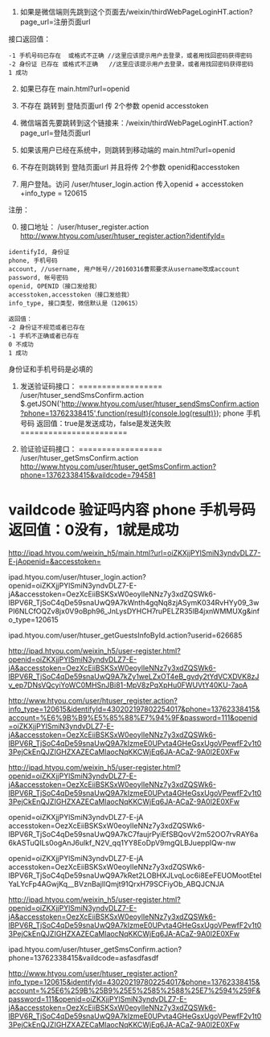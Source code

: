1. 如果是微信端则先跳到这个页面去/weixin/thirdWebPageLoginHT.action?page_url=注册页面url

接口返回值：
```
-1 手机号码已存在  或格式不正确 //这里应该提示用户去登录，或者用找回密码获得密码
-2 身份证 已存在 或格式不正确   //这里应该提示用户去登录，或者用找回密码获得密码
1 成功
```


2. 如果已存在 main.html?url=openid
3. 不存在 跳转到 登陆页面url  传 2个参数 openid  accesstoken


1. 微信端首先要跳转到这个链接来：/weixin/thirdWebPageLoginHT.action?page_url=登陆页面url
2. 如果该用户已经在系统中，则跳转到移动端的 main.html?url=openid
3. 不存在则跳转到 登陆页面url 并且将传 2个参数 openid和accesstoken
4. 用户登陆。访问 /user/htuser_login.action 传入openid + accesstoken  +info_type =  120615


注册：

0. 接口地址： /user/htuser_register.action
http://www.htyou.com/user/htuser_register.action?identifyId=
```
identifyId, 身份证
phone, 手机号码
account, //username, 用户帐号//20160316曹熙要求从username改成account
password, 帐号密码
openid, OPENID（接口发给我）
accesstoken,accesstoken（接口发给我）
info_type, 接口类型，微信默认是（120615）

返回值：
-2 身份证不规范或者已存在
-1 手机不正确或者已存在
0 不成功
1 成功
```
身份证和手机号码是必填的

1. 发送验证码接口：
==================
/user/htuser_sendSmsConfirm.action
$.getJSON('http://www.htyou.com/user/htuser_sendSmsConfirm.action?phone=13762338415',function(result){console.log(result)});
phone 手机号码
返回值：true是发送成功，false是发送失败
=======================

2. 验证验证码接口：
==================
/user/htuser_getSmsConfirm.action
http://www.htyou.com/user/htuser_getSmsConfirm.action?phone=13762338415&vaildcode=794581

vaildcode 验证吗内容
phone  手机号码
返回值：0没有，1就是成功
=======================


http://ipad.htyou.com/weixin_h5/main.html?url=oiZKXjjPYlSmiN3yndvDLZ7-E-jAopenid=&accesstoken=

ipad.htyou.com/user/htuser_login.action?openid=oiZKXjjPYlSmiN3yndvDLZ7-E-jA&accesstoken=OezXcEiiBSKSxW0eoylIeNNz7y3xdZQSWk6-lBPV6R_TjSoC4qDe59snaUwQ9A7kWnth4gqNq8zjASymK034RvHYy09_3wPI6NLCfOQZv8jx0V9oBph96_JnLysDYHCH7ruPELZR35lB4jxnWMMUXg&info_type=120615


ipad.htyou.com/user/htuser_getGuestsInfoById.action?userid=626685

http://ipad.htyou.com/weixin_h5/user-register.html?openid=oiZKXjjPYlSmiN3yndvDLZ7-E-jA&accesstoken=OezXcEiiBSKSxW0eoylIeNNz7y3xdZQSWk6-lBPV6R_TjSoC4qDe59snaUwQ9A7kZy1weLZxOT4eB_gvdy2tYdVCXDVK8zJv_ep7DNsVQcyiYoWC0MHSnJBi81-MpV8zPqXpHu0FWUVtY40KU-7aoA


http://www.htyou.com/user/htuser_register.action?info_type=120615&identifyId=430202197802254017&phone=13762338415&account=%E6%9B%B9%E5%85%88%E7%94%9F&password=111&openid=oiZKXjjPYlSmiN3yndvDLZ7-E-jA&accesstoken=OezXcEiiBSKSxW0eoylIeNNz7y3xdZQSWk6-lBPV6R_TjSoC4qDe59snaUwQ9A7kIzmeE0UPvta4GHeGsxUgoVPewfF2v1t03PejCkEnQJZIGHZXAZECaMlaocNqKKCWjEq6JA-ACaZ-9A0l2E0XFw


http://ipad.htyou.com/weixin_h5/user-register.html?openid=oiZKXjjPYlSmiN3yndvDLZ7-E-jA&accesstoken=OezXcEiiBSKSxW0eoylIeNNz7y3xdZQSWk6-lBPV6R_TjSoC4qDe59snaUwQ9A7kIzmeE0UPvta4GHeGsxUgoVPewfF2v1t03PejCkEnQJZIGHZXAZECaMlaocNqKKCWjEq6JA-ACaZ-9A0l2E0XFw


openid=oiZKXjjPYlSmiN3yndvDLZ7-E-jA
accesstoken=OezXcEiiBSKSxW0eoylIeNNz7y3xdZQSWk6-lBPV6R_TjSoC4qDe59snaUwQ9A7kC7faujrPyiEfSBQovV2m52OO7rvRAY6a6kASTuQILs0ogAnJ6ulkf_N2V_qq1YY8EoDpV9mgQLBJueppIQw-nw

openid=oiZKXjjPYlSmiN3yndvDLZ7-E-jA
accesstoken=OezXcEiiBSKSxW0eoylIeNNz7y3xdZQSWk6-lBPV6R_TjSoC4qDe59snaUwQ9A7kRet2LOBHXJLvqLoc6i8EeFEUOMootEteIYaLYcFp4AGwjKq__BVznBajIlQmjt91QrxH79SCFiyOb_ABQJCNJA


http://ipad.htyou.com/weixin_h5/user-register.html?openid=oiZKXjjPYlSmiN3yndvDLZ7-E-jA&accesstoken=OezXcEiiBSKSxW0eoylIeNNz7y3xdZQSWk6-lBPV6R_TjSoC4qDe59snaUwQ9A7kIzmeE0UPvta4GHeGsxUgoVPewfF2v1t03PejCkEnQJZIGHZXAZECaMlaocNqKKCWjEq6JA-ACaZ-9A0l2E0XFw


ipad.htyou.com/user/htuser_getSmsConfirm.action?phone=13762338415&vaildcode=asfasdfasdf

http://www.htyou.com/user/htuser_register.action?info_type=120615&identifyId=430202197802254017&phone=13762338415&account=%25E6%259B%25B9%25E5%2585%2588%25E7%2594%259F&password=111&openid=oiZKXjjPYlSmiN3yndvDLZ7-E-jA&accesstoken=OezXcEiiBSKSxW0eoylIeNNz7y3xdZQSWk6-lBPV6R_TjSoC4qDe59snaUwQ9A7kIzmeE0UPvta4GHeGsxUgoVPewfF2v1t03PejCkEnQJZIGHZXAZECaMlaocNqKKCWjEq6JA-ACaZ-9A0l2E0XFw